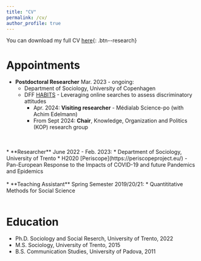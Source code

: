 ```yaml
---
title: "CV"
permalink: /cv/
author_profile: true
---
```

You can download my full CV [here](/files/resume.pdf){: .btn--research}


Appointments
======
* **Postdoctoral Researcher** Mar. 2023 - ongoing: 
    * Department of Sociology, University of Copenhagen
    * DFF [HABITS](https://socialsciences.ku.dk/news/2022/do-we-ever-tell-the-truth-about-our-views-on-others/) - Leveraging online searches to assess discriminatory attitudes
        * Apr. 2024: **Visiting researcher** - Médialab Science-po (with Achim Edelmann)
        * From Sept 2024: **Chair**, Knowledge, Organization and Politics (KOP) research group
<br>
<br>
* **Researcher** June 2022 - Feb. 2023: 
  * Department of Sociology, University of Trento
  * H2020 [Periscope](https://periscopeproject.eu/) - Pan-European Response to the Impacts of COVID-19 and future Pandemics and Epidemics
<br>
<br>
* **Teaching Assistant** Spring Semester 2019/20/21: 
  * Quantititative Methods for Social Science
<br>
<br>
  
Education
======
* Ph.D. Sociology and Social Reserch, University of Trento, 2022
* M.S.  Sociology, University of Trento, 2015
* B.S.  Communication Studies, University of Padova, 2011
<br>
<br>

